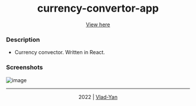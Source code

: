 # <div align="center">currency-convertor-app</div>

 <div align="center"> 
<a href="https://vlad-yan.github.io/quiz-app/">View here</a>
</div>

### Description
- Сurrency convector. Written in React.

### Screenshots
![image](https://user-images.githubusercontent.com/93535054/197334413-6cd441dd-9476-4f87-8bfd-f7394310ec0c.png)
***

<div align="center">
    2022 | <a href="https://github.com/Vlad-Yan"> Vlad-Yan </a>
</div>
